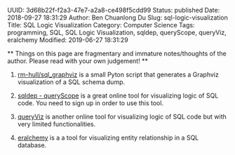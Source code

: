 UUID: 3d68b22f-f2a3-47e7-a2a8-ce498f5cdd99
Status: published
Date: 2018-09-27 18:31:29
Author: Ben Chuanlong Du
Slug: sql-logic-visualization
Title: SQL Logic Visualization
Category: Computer Science
Tags: programming, SQL, SQL Logic Visualization, sqldep, queryScope, queryViz, eralchemy
Modified: 2019-06-27 18:31:29

**
Things on this page are
fragmentary and immature notes/thoughts of the author.
Please read with your own judgement!
**

1. [rm-hull/sql_graphviz](https://github.com/rm-hull/sql_graphviz)
    is a small Pyton script that generates a Graphviz visualization of a SQL schema dump.

1. [sqldep - queryScope](https://app.sqldep.com/queryscope/#)
    is a great online tool for visualizing logic of SQL code.
    You need to sign up in order to use this tool.

2. [queryViz](http://queryviz.com/online/)
    is another online tool for visualizing logic of SQL code 
    but with very limited functionalities.

3. [eralchemy](https://github.com/Alexis-benoist/eralchemy)
    is a a tool for visualizing entity relationship in a SQL database.

